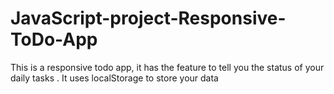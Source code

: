 # JavaScript-project-Responsive-ToDo-App
This is a responsive todo app, it has the feature to tell you the status of your daily tasks . It uses localStorage to store your data
